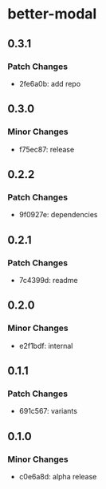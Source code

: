 # better-modal

## 0.3.1

### Patch Changes

- 2fe6a0b: add repo

## 0.3.0

### Minor Changes

- f75ec87: release

## 0.2.2

### Patch Changes

- 9f0927e: dependencies

## 0.2.1

### Patch Changes

- 7c4399d: readme

## 0.2.0

### Minor Changes

- e2f1bdf: internal

## 0.1.1

### Patch Changes

- 691c567: variants

## 0.1.0

### Minor Changes

- c0e6a8d: alpha release
